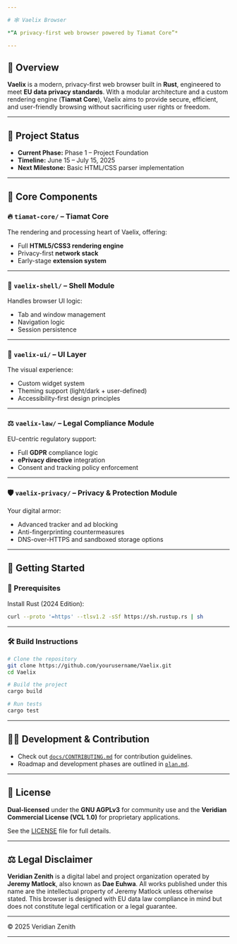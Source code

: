 ```yaml
---

# 🕸️ Vaelix Browser

*“A privacy-first web browser powered by Tiamat Core”*

---
```


## 📖 Overview

**Vaelix** is a modern, privacy-first web browser built in **Rust**, engineered to meet **EU data privacy standards**.
With a modular architecture and a custom rendering engine (**Tiamat Core**), Vaelix aims to provide secure, efficient, and user-friendly browsing without sacrificing user rights or freedom.

---

## 🚧 Project Status

* **Current Phase:** Phase 1 – Project Foundation
* **Timeline:** June 15 – July 15, 2025
* **Next Milestone:** Basic HTML/CSS parser implementation

---

## 🧩 Core Components

### 🔥 `tiamat-core/` – Tiamat Core

The rendering and processing heart of Vaelix, offering:

* Full **HTML5/CSS3 rendering engine**
* Privacy-first **network stack**
* Early-stage **extension system**

---

### 🧭 `vaelix-shell/` – Shell Module

Handles browser UI logic:

* Tab and window management
* Navigation logic
* Session persistence

---

### 🎨 `vaelix-ui/` – UI Layer

The visual experience:

* Custom widget system
* Theming support (light/dark + user-defined)
* Accessibility-first design principles

---

### ⚖️ `vaelix-law/` – Legal Compliance Module

EU-centric regulatory support:

* Full **GDPR** compliance logic
* **ePrivacy directive** integration
* Consent and tracking policy enforcement

---

### 🛡️ `vaelix-privacy/` – Privacy & Protection Module

Your digital armor:

* Advanced tracker and ad blocking
* Anti-fingerprinting countermeasures
* DNS-over-HTTPS and sandboxed storage options

---

## 🚀 Getting Started

### 🧰 Prerequisites

Install Rust (2024 Edition):

```bash
curl --proto '=https' --tlsv1.2 -sSf https://sh.rustup.rs | sh
```

---

### 🛠️ Build Instructions

```bash
# Clone the repository
git clone https://github.com/yourusername/Vaelix.git
cd Vaelix

# Build the project
cargo build

# Run tests
cargo test
```

---

## 🧑‍💻 Development & Contribution

* Check out [`docs/CONTRIBUTING.md`](docs/CONTRIBUTING.md) for contribution guidelines.
* Roadmap and development phases are outlined in [`plan.md`](plan.md).

---

## 📝 License

**Dual-licensed** under the **GNU AGPLv3** for community use and the **Veridian Commercial License (VCL 1.0)** for proprietary applications.

See the [LICENSE](LICENSE) file for full details.

---

## ⚖️ Legal Disclaimer

**Veridian Zenith** is a digital label and project organization operated by **Jeremy Matlock**, also known as **Dae Euhwa**.
All works published under this name are the intellectual property of Jeremy Matlock unless otherwise stated.
This browser is designed with EU data law compliance in mind but does not constitute legal certification or a legal guarantee.

---

© 2025 Veridian Zenith

---
